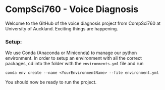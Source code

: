 # CompSci760 - Voice Diagnosis
Welcome to the GitHub of the voice diagnosis project from 
CompSci760 at University of Auckland. Exciting things are happening.

### Setup:
We use Conda (Anaconda or Miniconda) to manage our python environment. In order to
setup an environment with all the correct packages, cd into the folder with the 
`environments.yml` file and run

`conda env create --name <YourEnvironmentName> --file environment.yml`

You should now be ready to run the project.